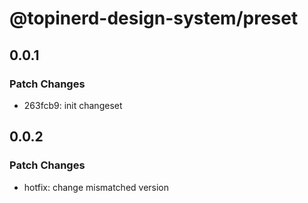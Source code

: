 # @topinerd-design-system/preset

## 0.0.1

### Patch Changes

- 263fcb9: init changeset

## 0.0.2

### Patch Changes

- hotfix: change mismatched version
